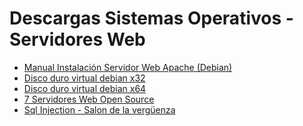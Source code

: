 <!DOCTYPE html>
<html lang="es">
<head>
    <meta charset="UTF-8">
    <meta name="viewport" content="width=device-width, initial-scale=1.0">
    <meta http-equiv="X-UA-Compatible" content="ie=edge">
</head>
<body>
    <h1>Descargas Sistemas Operativos - Servidores Web</h1>
    <ul>
        <li>
            <a href="https://github.com/daesnorey/utad-so-lab/raw/master/files/ManualInstalacionServidorWebApacheConPHP.pdf" download="ManualInstalacionServidorWebApacheConPHP.pdf">
                Manual Instalación Servidor Web Apache (Debian)
            </a>
        </li>
        <li>
            <a href="https://drive.google.com/file/d/1Xk3_4WR1e-JbTdeFE4IgT4_5qXOf0tkj/view" download="debian web server x32.ova">
                Disco duro virtual debian x32
            </a>
        </li>
        <li>
            <a href="https://drive.google.com/file/d/1GutIWUKOGudZGllKYlwLjL05ajwqIBtj/view?usp=sharing" download="debian web server x64.ova">
                Disco duro virtual debian x64
            </a>
        </li>
        <li>
            <a href="https://geekflare.com/open-source-web-servers/" rel="noopener noreferrer" target="_blank">
                7 Servidores Web Open Source
            </a>
        </li>
        <li>
            <a href="https://codecurmudgeon.com/wp/sql-injection-hall-of-shame/" rel="noopener noreferrer" target="_blank">
                Sql Injection - Salon de la vergüenza
            </a>
        </li>
    </ul>
</body>
</html>